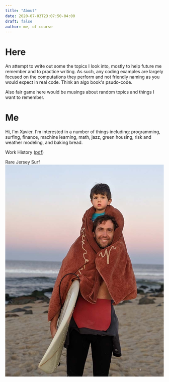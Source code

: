 ```yaml
---
title: "About"
date: 2020-07-03T23:07:50-04:00
draft: false
author: me, of course
---
```

# Here
An attempt to write out some the topics I look into, mostly to help future me remember and to practice writing. As such, any coding examples are largely focused on the computations they perform and not friendly naming as you would expect in real code. Think an algo book's psudo-code. 

Also fair game here would be musings about random topics and things I want to remember. 

# Me
Hi, I'm Xavier. I'm interested in a number of things including: programming, surfing, finance, machine learning, math, jazz, green housing, risk and weather modeling, and baking bread. 

Work History ([pdf](/xoneil-resume.pdf))

Rare Jersey Surf
![alt text](/xavier.jpg "the cove")

